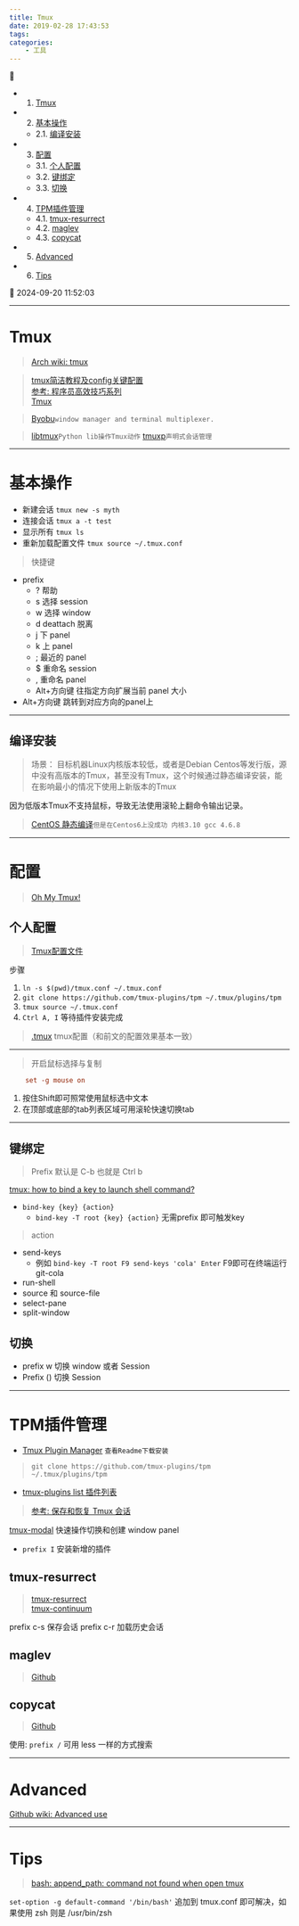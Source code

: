 ```yaml
---
title: Tmux
date: 2019-02-28 17:43:53
tags: 
categories: 
    - 工具
---
```


💠

- 1. [Tmux](#tmux)
- 2. [基本操作](#基本操作)
    - 2.1. [编译安装](#编译安装)
- 3. [配置](#配置)
    - 3.1. [个人配置](#个人配置)
    - 3.2. [键绑定](#键绑定)
    - 3.3. [切换](#切换)
- 4. [TPM插件管理](#tpm插件管理)
    - 4.1. [tmux-resurrect](#tmux-resurrect)
    - 4.2. [maglev](#maglev)
    - 4.3. [copycat](#copycat)
- 5. [Advanced](#advanced)
- 6. [Tips](#tips)

💠 2024-09-20 11:52:03
****************************************
# Tmux
> [Arch wiki: tmux](https://wiki.archlinux.org/index.php/Tmux_(%E7%AE%80%E4%BD%93%E4%B8%AD%E6%96%87))

> [tmux简洁教程及config关键配置](https://www.jianshu.com/p/fd3bbdba9dc9)  
> [参考: 程序员高效技巧系列](http://cenalulu.github.io/linux/professional-tmux-skills/)  
> [Tmux](https://github.com/skywind3000/awesome-cheatsheets/blob/master/tools/tmux.txt)  

> [Byobu](https://github.com/dustinkirkland/byobu)`window manager and terminal multiplexer.`  

> [libtmux](https://github.com/tmux-python/libtmux)`Python lib操作Tmux动作`
> [tmuxp](https://github.com/tmux-python/tmuxp)`声明式会话管理`  

************************
# 基本操作

- 新建会话 `tmux new -s myth`
- 连接会话 `tmux a -t test`
- 显示所有 `tmux ls`
- 重新加载配置文件 `tmux source ~/.tmux.conf`

> 快捷键
- prefix
    - ? 帮助
    - s 选择 session
    - w 选择 window
    - d deattach 脱离
    - j 下 panel
    - k 上 panel
    - ; 最近的 panel
    - $ 重命名 session
    - , 重命名 panel
    - Alt+方向键 往指定方向扩展当前 panel 大小
- Alt+方向键 跳转到对应方向的panel上

************************

## 编译安装
> 场景： 目标机器Linux内核版本较低，或者是Debian Centos等发行版，源中没有高版本的Tmux，甚至没有Tmux，这个时候通过静态编译安装，能在影响最小的情况下使用上新版本的Tmux

因为低版本Tmux不支持鼠标，导致无法使用滚轮上翻命令输出记录。

> [CentOS 静态编译](https://zhengzexin.com/archives/Tmux_static_compilation/)`但是在Centos6上没成功 内核3.10 gcc 4.6.8`

************************

# 配置
> [Oh My Tmux!](https://github.com/gpakosz/.tmux)

## 个人配置
> [Tmux配置文件](https://gitee.com/gin9/Configs/blob/master/Linux/tmux/tmux.conf)  

步骤  
1. `ln -s $(pwd)/tmux.conf ~/.tmux.conf` 
1. `git clone https://github.com/tmux-plugins/tpm ~/.tmux/plugins/tpm`
1. `tmux source ~/.tmux.conf`
1. `Ctrl A, I` 等待插件安装完成

> [.tmux](https://github.com/gpakosz/.tmux) tmux配置（和前文的配置效果基本一致）

*******************

> 开启鼠标选择与复制
```conf
    set -g mouse on
```

1. 按住Shift即可照常使用鼠标选中文本
1. 在顶部或底部的tab列表区域可用滚轮快速切换tab

************************

## 键绑定
> Prefix 默认是 C-b 也就是 Ctrl b

[tmux: how to bind a key to launch shell command?](https://unix.stackexchange.com/questions/283759/tmux-how-to-bind-a-key-to-launch-shell-command)

- `bind-key {key} {action}`
    - `bind-key -T root {key} {action}` 无需prefix 即可触发key

> action
- send-keys
    - 例如 `bind-key -T root F9 send-keys 'cola' Enter` F9即可在终端运行 git-cola
- run-shell
- source 和 source-file
- select-pane
- split-window

## 切换
- prefix w 切换 window 或者 Session
- Prefix () 切换 Session

************************

# TPM插件管理
- [Tmux Plugin Manager](https://github.com/tmux-plugins/tpm) `查看Readme下载安装`
> `git clone https://github.com/tmux-plugins/tpm ~/.tmux/plugins/tpm`

- [tmux-plugins list 插件列表](https://github.com/tmux-plugins/list)

> [参考: 保存和恢复 Tmux 会话 ](https://liam.page/2016/09/10/tmux-plugin-resurrect/)

[tmux-modal](https://github.com/whame/tmux-modal) 快速操作切换和创建 window panel

- `prefix I` 安装新增的插件 

## tmux-resurrect

> [tmux-resurrect](https://github.com/tmux-plugins/tmux-resurrect)  
> [tmux-continuum](https://github.com/tmux-plugins/tmux-continuum)  

prefix c-s 保存会话
prefix c-r 加载历史会话

## maglev
> [Github](https://github.com/caiogondim/maglev)

## copycat
> [Github](https://github.com/tmux-plugins/tmux-copycat)  

使用: `prefix /` 可用 less 一样的方式搜索

************************

# Advanced 
[Github wiki: Advanced use](https://github.com/tmux/tmux/wiki/Advanced-Use)

************************

# Tips 
> [bash: append_path: command not found when open tmux](https://superuser.com/questions/1590651/bash-append-path-command-not-found-when-open-tmux)

`set-option -g default-command '/bin/bash'` 追加到 tmux.conf 即可解决，如果使用 zsh 则是 /usr/bin/zsh
